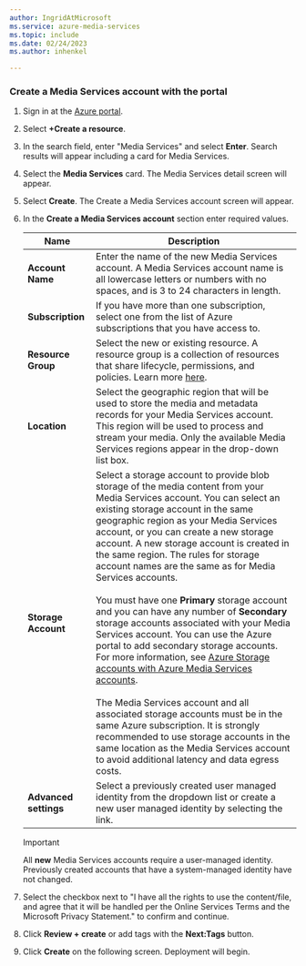 ```yaml
---
author: IngridAtMicrosoft
ms.service: azure-media-services
ms.topic: include
ms.date: 02/24/2023
ms.author: inhenkel

---
```


<!-- Use the portal to create a media services account. -->

### Create a Media Services account with the portal

1. Sign in at the [Azure portal](https://portal.azure.com/).
1. Select **+Create a resource**.
1. In the search field, enter "Media Services" and select **Enter**. Search results will appear including a card for Media Services.
1. Select the **Media Services** card. The Media Services detail screen will appear.
1. Select **Create**. The Create a Media Services account screen will appear.
1. In the **Create a Media Services account** section enter required values.

    | Name | Description |
    | ---|---|
    |**Account Name**|Enter the name of the new Media Services account. A Media Services account name is all lowercase letters or numbers with no spaces, and is 3 to 24 characters in length.|
    |**Subscription**|If you have more than one subscription, select one from the list of Azure subscriptions that you have access to.|
    |**Resource Group**|Select the new or existing resource. A resource group is a collection of resources that share lifecycle, permissions, and policies. Learn more [here](/azure/azure-resource-manager/management/overview#resource-groups).|
    |**Location**|Select the geographic region that will be used to store the media and metadata records for your Media Services account. This  region will be used to process and stream your media. Only the available Media Services regions appear in the drop-down list box. |
    |**Storage Account**|Select a storage account to provide blob storage of the media content from your Media Services account. You can select an existing storage account in the same geographic region as your Media Services account, or you can create a new storage account. A new storage account is created in the same region. The rules for storage account names are the same as for Media Services accounts.<br/><br/>You must have one **Primary** storage account and you can have any number of **Secondary** storage accounts associated with your Media Services account. You can use the Azure portal to add secondary storage accounts. For more information, see [Azure Storage accounts with Azure Media Services accounts](../storage-account-concept.md).<br/><br/>The Media Services account and all associated storage accounts must be in the same Azure subscription. It is strongly recommended to use storage accounts in the same location as the Media Services account to avoid additional latency and data egress costs.|
    | **Advanced settings** | Select a previously created user managed identity from the dropdown list or create a new user managed identity by selecting the link. |

    > [!IMPORTANT]
    > All **new** Media Services accounts require a user-managed identity. Previously created accounts that have a system-managed identity have not changed.

1. Select the checkbox next to "I have all the rights to use the content/file, and agree that it will be handled per the Online Services Terms and the Microsoft Privacy Statement." to confirm and continue.
1. Click **Review + create** or add tags with the **Next:Tags** button.
1. Click **Create** on the following screen. Deployment will begin.
